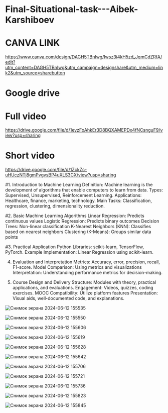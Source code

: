 # Final-Situational-task---Aibek-Karshiboev
# CANVA LINK
https://www.canva.com/design/DAGH5TBnIwg/Iwsz3i4kH5zd_JqmCdZRfA/edit?utm_content=DAGH5TBnIwg&utm_campaign=designshare&utm_medium=link2&utm_source=sharebutton
# Google drive
# Full video
https://drive.google.com/file/d/1evzFxAhkEr3D8BQXAMEPDx4fNCsnguF9/view?usp=sharing
# Short video
https://drive.google.com/file/d/1ZckZc-uHUczNTj8gmPvgvsBP4uXLS3CX/view?usp=sharing

#1. Introduction to Machine Learning
Definition: Machine learning is the development of algorithms that enable computers to learn from data.
Types: Supervised, Unsupervised, Reinforcement Learning.
Applications: Healthcare, finance, marketing, technology.
Main Tasks: Classification, regression, clustering, dimensionality reduction.

#2. Basic Machine Learning Algorithms
Linear Regression: Predicts continuous values
Logistic Regression: Predicts binary outcomes
Decision Trees: Non-linear classification
K-Nearest Neighbors (KNN): Classifies based on nearest neighbors
Clustering (K-Means): Groups similar data points

#3. Practical Application
Python Libraries: scikit-learn, TensorFlow, PyTorch.
Example Implementation: Linear Regression using scikit-learn.

4. Evaluation and Interpretation
Metrics: Accuracy, error, precision, recall, F1-score.
Model Comparison: Using metrics and visualizations
Interpretation: Understanding performance metrics for decision-making.

5. Course Design and Delivery
Structure: Modules with theory, practical applications, and evaluations.
Engagement: Videos, quizzes, coding exercises.
MOOC Compatibility: Utilize platform features
Presentation: Visual aids, well-documented code, and explanations.


![Снимок экрана 2024-06-12 155535](https://github.com/AibekKarshiboev/Final-Situational-task---Aibek-Karshiboev/assets/81102375/e309d89d-dcfc-4e64-9b9e-df2f311c9fd1)

![Снимок экрана 2024-06-12 155550](https://github.com/AibekKarshiboev/Final-Situational-task---Aibek-Karshiboev/assets/81102375/2b0a167a-f45f-4b04-b5cd-ac97602298d0)

![Снимок экрана 2024-06-12 155606](https://github.com/AibekKarshiboev/Final-Situational-task---Aibek-Karshiboev/assets/81102375/d5074bac-2749-4c87-b167-7dae1855d6b7)

![Снимок экрана 2024-06-12 155619](https://github.com/AibekKarshiboev/Final-Situational-task---Aibek-Karshiboev/assets/81102375/0d8a4212-a179-46ae-8a75-7710b74886d1)

![Снимок экрана 2024-06-12 155628](https://github.com/AibekKarshiboev/Final-Situational-task---Aibek-Karshiboev/assets/81102375/8418a0d6-3c7d-43e7-b1de-70f68f0fe31b)

![Снимок экрана 2024-06-12 155642](https://github.com/AibekKarshiboev/Final-Situational-task---Aibek-Karshiboev/assets/81102375/b3bc71c3-454a-4d63-b9d0-e38a3d8baf82)

![Снимок экрана 2024-06-12 155706](https://github.com/AibekKarshiboev/Final-Situational-task---Aibek-Karshiboev/assets/81102375/efabc83f-1f77-4e99-8c06-9907cb5e5d0a)

![Снимок экрана 2024-06-12 155721](https://github.com/AibekKarshiboev/Final-Situational-task---Aibek-Karshiboev/assets/81102375/887d6d81-4724-4421-aac1-7bc7f948d100)

![Снимок экрана 2024-06-12 155736](https://github.com/AibekKarshiboev/Final-Situational-task---Aibek-Karshiboev/assets/81102375/8a4c0551-4131-41c6-a4fa-54d27edcbc6c)

![Снимок экрана 2024-06-12 155823](https://github.com/AibekKarshiboev/Final-Situational-task---Aibek-Karshiboev/assets/81102375/0603c9b5-6462-463b-a722-8dafbe0db97d)

![Снимок экрана 2024-06-12 155845](https://github.com/AibekKarshiboev/Final-Situational-task---Aibek-Karshiboev/assets/81102375/3fe0e55c-25b9-4eb0-97b5-96ff437288e6)
